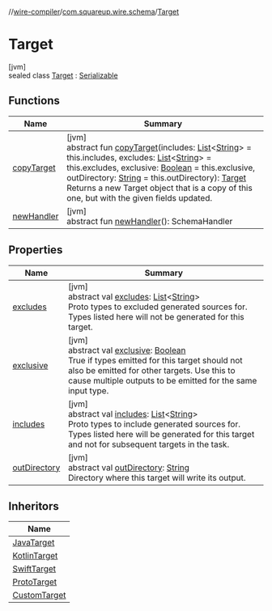 //[wire-compiler](../../../index.md)/[com.squareup.wire.schema](../index.md)/[Target](index.md)

# Target

[jvm]\
sealed class [Target](index.md) : [Serializable](https://docs.oracle.com/javase/8/docs/api/java/io/Serializable.html)

## Functions

| Name | Summary |
|---|---|
| [copyTarget](copy-target.md) | [jvm]<br>abstract fun [copyTarget](copy-target.md)(includes: [List](https://kotlinlang.org/api/latest/jvm/stdlib/kotlin.collections/-list/index.html)&lt;[String](https://kotlinlang.org/api/latest/jvm/stdlib/kotlin/-string/index.html)&gt; = this.includes, excludes: [List](https://kotlinlang.org/api/latest/jvm/stdlib/kotlin.collections/-list/index.html)&lt;[String](https://kotlinlang.org/api/latest/jvm/stdlib/kotlin/-string/index.html)&gt; = this.excludes, exclusive: [Boolean](https://kotlinlang.org/api/latest/jvm/stdlib/kotlin/-boolean/index.html) = this.exclusive, outDirectory: [String](https://kotlinlang.org/api/latest/jvm/stdlib/kotlin/-string/index.html) = this.outDirectory): [Target](index.md)<br>Returns a new Target object that is a copy of this one, but with the given fields updated. |
| [newHandler](new-handler.md) | [jvm]<br>abstract fun [newHandler](new-handler.md)(): SchemaHandler |

## Properties

| Name | Summary |
|---|---|
| [excludes](excludes.md) | [jvm]<br>abstract val [excludes](excludes.md): [List](https://kotlinlang.org/api/latest/jvm/stdlib/kotlin.collections/-list/index.html)&lt;[String](https://kotlinlang.org/api/latest/jvm/stdlib/kotlin/-string/index.html)&gt;<br>Proto types to excluded generated sources for. Types listed here will not be generated for this target. |
| [exclusive](exclusive.md) | [jvm]<br>abstract val [exclusive](exclusive.md): [Boolean](https://kotlinlang.org/api/latest/jvm/stdlib/kotlin/-boolean/index.html)<br>True if types emitted for this target should not also be emitted for other targets. Use this to cause multiple outputs to be emitted for the same input type. |
| [includes](includes.md) | [jvm]<br>abstract val [includes](includes.md): [List](https://kotlinlang.org/api/latest/jvm/stdlib/kotlin.collections/-list/index.html)&lt;[String](https://kotlinlang.org/api/latest/jvm/stdlib/kotlin/-string/index.html)&gt;<br>Proto types to include generated sources for. Types listed here will be generated for this target and not for subsequent targets in the task. |
| [outDirectory](out-directory.md) | [jvm]<br>abstract val [outDirectory](out-directory.md): [String](https://kotlinlang.org/api/latest/jvm/stdlib/kotlin/-string/index.html)<br>Directory where this target will write its output. |

## Inheritors

| Name |
|---|
| [JavaTarget](../-java-target/index.md) |
| [KotlinTarget](../-kotlin-target/index.md) |
| [SwiftTarget](../-swift-target/index.md) |
| [ProtoTarget](../-proto-target/index.md) |
| [CustomTarget](../-custom-target/index.md) |
